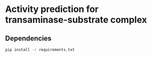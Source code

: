 # Activity prediction for transaminase-substrate complex

## Dependencies

```sh
pip install -r requirements.txt
```

